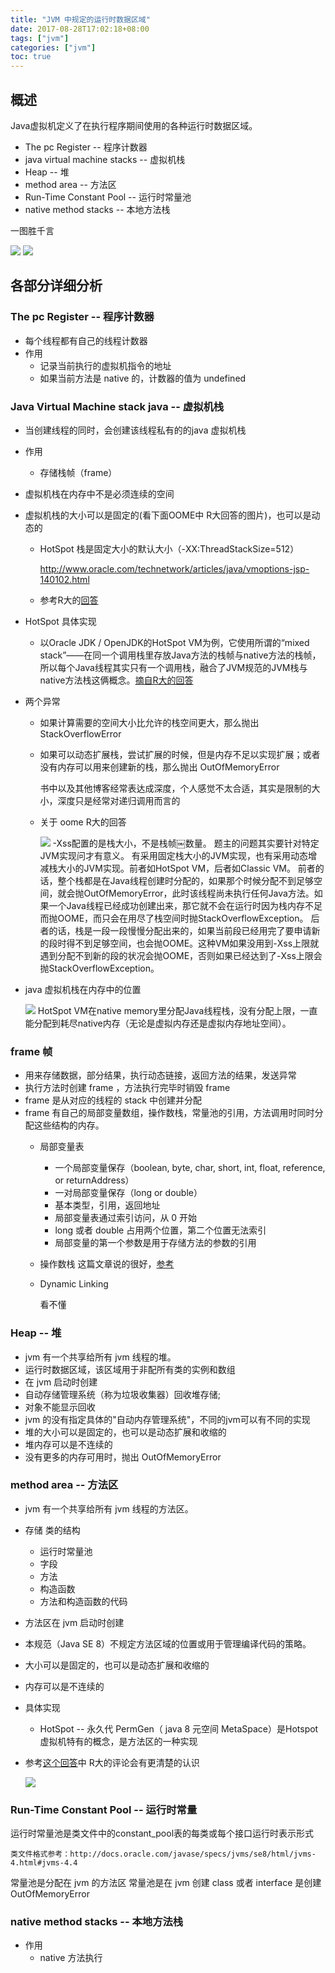 ```yaml
---
title: "JVM 中规定的运行时数据区域"
date: 2017-08-28T17:02:18+08:00
tags: ["jvm"]
categories: ["jvm"]
toc: true
---
```


## 概述

Java虚拟机定义了在执行程序期间使用的各种运行时数据区域。

* The pc Register -- 程序计数器
* java virtual machine stacks -- 虚拟机栈
* Heap -- 堆
* method area -- 方法区
* Run-Time Constant Pool -- 运行时常量池
* native method stacks -- 本地方法栈

一图胜千言

![](http://ww1.sinaimg.cn/large/9ce9f97aly1fizklxpy51j209e0agdfz.jpg)
![](http://ww1.sinaimg.cn/large/9ce9f97aly1fizkftkgllj20or0g3q3h.jpg)

## 各部分详细分析
### The pc Register -- 程序计数器

* 每个线程都有自己的线程计数器
* 作用
  * 记录当前执行的虚拟机指令的地址
  * 如果当前方法是 native 的，计数器的值为 undefined

### Java Virtual Machine stack java -- 虚拟机栈
* 当创建线程的同时，会创建该线程私有的的java 虚拟机栈
* 作用
  * 存储栈帧（frame）
* 虚拟机栈在内存中不是必须连续的空间
* 虚拟机栈的大小可以是固定的(看下面OOME中 R大回答的图片)，也可以是动态的
  * HotSpot 栈是固定大小的默认大小（-XX:ThreadStackSize=512）

      http://www.oracle.com/technetwork/articles/java/vmoptions-jsp-140102.html
  * 参考R大的[回答](https://www.zhihu.com/question/27844575/answer/38370294)
* HotSpot 具体实现
  * 以Oracle JDK / OpenJDK的HotSpot VM为例，它使用所谓的“mixed stack”——在同一个调用栈里存放Java方法的栈帧与native方法的栈帧，所以每个Java线程其实只有一个调用栈，融合了JVM规范的JVM栈与native方法栈这俩概念。[摘自R大的回答](https://www.zhihu.com/question/29833675/answer/82661572)
* 两个异常
  * 如果计算需要的空间大小比允许的栈空间更大，那么抛出 StackOverflowError
  * 如果可以动态扩展栈，尝试扩展的时候，但是内存不足以实现扩展；或者没有内存可以用来创建新的栈，那么抛出 OutOfMemoryError
      
      书中以及其他博客经常表达成深度，个人感觉不太合适，其实是限制的大小，深度只是经常对递归调用而言的
  * 关于 oome R大的回答

      ![](http://ww1.sinaimg.cn/large/9ce9f97aly1fiylemchg4j20my0c2jun.jpg)
      -Xss配置的是栈大小，不是栈帧￼数量。
题主的问题其实要针对特定JVM实现问才有意义。
有采用固定栈大小的JVM实现，也有采用动态增减栈大小的JVM实现。前者如HotSpot VM，后者如Classic VM。
前者的话，整个栈都是在Java线程创建时分配的，如果那个时候分配不到足够空间，就会抛OutOfMemoryError，此时该线程尚未执行任何Java方法。如果一个Java线程已经成功创建出来，那它就不会在运行时因为栈内存不足而抛OOME，而只会在用尽了栈空间时抛StackOverflowException。
后者的话，栈是一段一段慢慢分配出来的，如果当前段已经用完了要申请新的段时得不到足够空间，也会抛OOME。这种VM如果没用到-Xss上限就遇到分配不到新的段的状况会抛OOME，否则如果已经达到了-Xss上限会抛StackOverflowException。
​
* java 虚拟机栈在内存中的位置

    ![](http://ww1.sinaimg.cn/large/9ce9f97aly1fiylfver7sj20n40bswhk.jpg)
HotSpot VM在native memory里分配Java线程栈，没有分配上限，一直能分配到耗尽native内存（无论是虚拟内存还是虚拟内存地址空间）。​

### frame 帧
* 用来存储数据，部分结果，执行动态链接，返回方法的结果，发送异常
* 执行方法时创建 frame ，方法执行完毕时销毁 frame
* frame 是从对应的线程的 stack 中创建并分配
* frame 有自己的局部变量数组，操作数栈，常量池的引用，方法调用时同时分配这些结构的内存。
  * 局部变量表
    * 一个局部变量保存（boolean, byte, char, short, int, float, reference, or returnAddress）
    * 一对局部变量保存（long or double）
    * 基本类型，引用，返回地址
    * 局部变量表通过索引访问，从 0 开始
    * long 或者 double 占用两个位置，第二个位置无法索引
    * 局部变量的第一个参数是用于存储方法的参数的引用
  * 操作数栈
    这篇文章说的很好，[参考](http://wangwengcn.iteye.com/blog/1622195)

  * Dynamic Linking
       
       看不懂
### Heap -- 堆
* jvm 有一个共享给所有 jvm 线程的堆。
* 运行时数据区域，该区域用于非配所有类的实例和数组
* 在 jvm 启动时创建
* 自动存储管理系统（称为垃圾收集器）回收堆存储;
* 对象不能显示回收
* jvm 的没有指定具体的"自动内存管理系统"，不同的jvm可以有不同的实现
* 堆的大小可以是固定的，也可以是动态扩展和收缩的
* 堆内存可以是不连续的
* 没有更多的内存可用时，抛出 OutOfMemoryError 

### method area -- 方法区
* jvm 有一个共享给所有 jvm 线程的方法区。
* 存储 类的结构
  * 运行时常量池
  * 字段
  * 方法
  * 构造函数
  * 方法和构造函数的代码
* 方法区在 jvm 启动时创建
* 本规范（Java SE 8）不规定方法区域的位置或用于管理编译代码的策略。
* 大小可以是固定的，也可以是动态扩展和收缩的
* 内存可以是不连续的
* 具体实现
  * HotSpot -- 永久代 PermGen（ java 8 元空间 MetaSpace）是Hotspot虚拟机特有的概念，是方法区的一种实现
* 参考[这个回答](https://www.zhihu.com/question/49044988/answer/113961406)中 R大的评论会有更清楚的认识

    ![](http://ww1.sinaimg.cn/large/9ce9f97aly1fj0eq6kusjj20g60nx7c1.jpg)

### Run-Time Constant Pool -- 运行时常量
运行时常量池是类文件中的constant_pool表的每类或每个接口运行时表示形式

    类文件格式参考：http://docs.oracle.com/javase/specs/jvms/se8/html/jvms-4.html#jvms-4.4
常量池是分配在 jvm 的方法区
常量池是在 jvm 创建 class 或者 interface 是创建
OutOfMemoryError
### native method stacks -- 本地方法栈
* 作用
  * native 方法执行
